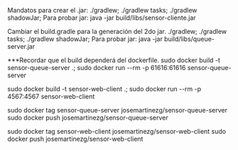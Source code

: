 Mandatos para crear el .jar:
   ./gradlew; ./gradlew tasks;  ./gradlew shadowJar;
Para probar jar:
   java -jar build/libs/sensor-cliente.jar

Cambiar el build.gradle para la generación del 2do jar.
   ./gradlew; ./gradlew tasks; ./gradlew shadowJar;
Para probar jar:
      java -jar build/libs/queue-server.jar


***Recordar que el build dependerá del dockerfile.
sudo docker build -t sensor-queue-server .;
sudo docker run --rm -p 61616:61616 sensor-queue-server

sudo docker build -t sensor-web-client .;
sudo docker run --rm -p 4567:4567 sensor-web-client



sudo docker tag sensor-queue-server josemartinezg/sensor-queue-server
sudo docker push josemartinezg/sensor-queue-server

sudo docker tag sensor-web-client josemartinezg/sensor-web-client
sudo docker push josemartinezg/sensor-web-client
